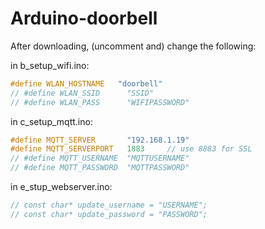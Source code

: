 # Arduino-doorbell
After downloading, (uncomment and) change the following:

in b_setup_wifi.ino:
```cpp
#define WLAN_HOSTNAME   "doorbell"
// #define WLAN_SSID      "SSID"
// #define WLAN_PASS      "WIFIPASSWORD"
```
in c_setup_mqtt.ino:
```cpp
#define MQTT_SERVER       "192.168.1.19"
#define MQTT_SERVERPORT   1883     // use 8883 for SSL
// #define MQTT_USERNAME  "MQTTUSERNAME"
// #define MQTT_PASSWORD  "MQTTPASSWORD"
```

in e_stup_webserver.ino:
```cpp
// const char* update_username = "USERNAME";
// const char* update_password = "PASSWORD";
```